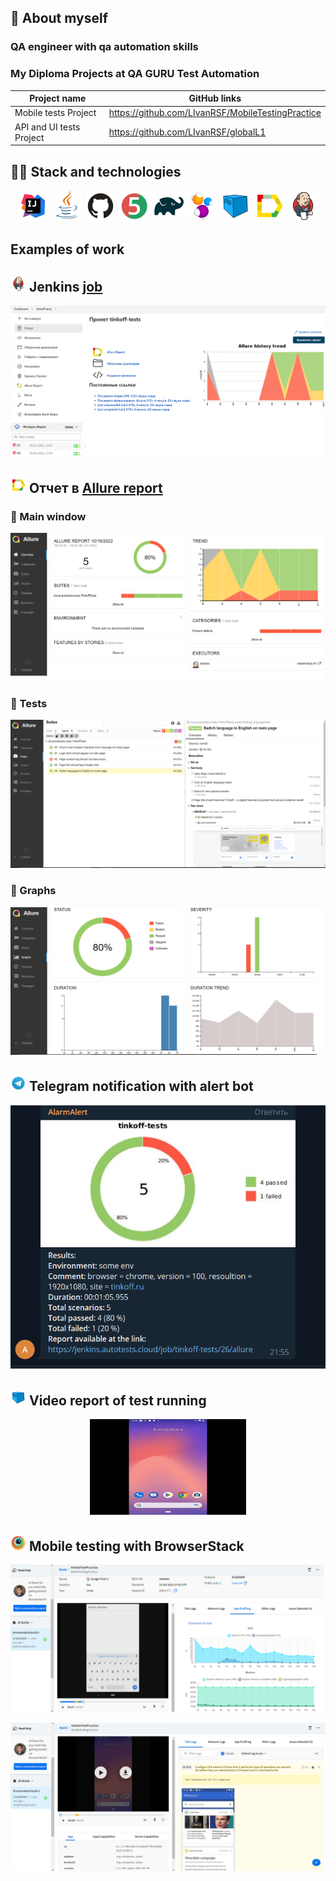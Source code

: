 ## :scroll: About myself

### QA engineer with qa automation skills

### My Diploma Projects at QA GURU Test Automation

| Project name             | GitHub links                                      |
|--------------------------|---------------------------------------------------|
| Mobile tests Project     | https://github.com/LIvanRSF/MobileTestingPractice |
| API and UI tests Project | https://github.com/LIvanRSF/globalL1              |

## :technologist: Stack and technologies

<p align="center">
<a href="https://www.jetbrains.com/idea/"><img src="images/logo/Idea.svg" width="50" height="50"  alt="IDEA"/></a>
<a href="https://www.java.com/"><img src="images/logo/Java.svg" width="50" height="50"  alt="Java"/></a>
<a href="https://github.com/"><img src="images/logo/GitHub.svg" width="50" height="50"  alt="Github"/></a>
<a href="https://junit.org/junit5/"><img src="images/logo/Junit5.svg" width="50" height="50"  alt="JUnit 5"/></a>
<a href="https://gradle.org/"><img src="images/logo/Gradle.svg" width="50" height="50"  alt="Gradle"/></a>
<a href="https://selenide.org/"><img src="images/logo/Selenide.svg" width="50" height="50"  alt="Selenide"/></a>
<a href="https://aerokube.com/selenoid/"><img src="images/logo/Selenoid.svg" width="50" height="50"  alt="Selenoid"/></a>
<a href="https://github.com/allure-framework/allure2"><img src="images/logo/Allure.svg" width="50" height="50"  alt="Allure"/></a>
<a href="https://www.jenkins.io/"><img src="images/logo/Jenkins.svg" width="50" height="50"  alt="Jenkins"/></a>
</p>

## Examples of work

## <img src="images/logo/Jenkins.svg" width="25" height="25"  alt="Jenkins"/></a> Jenkins <a target="_blank" href="https://jenkins.autotests.cloud/job/tinkoff-tests/"> job </a>

<p align="center">
<a href="https://jenkins.autotests.cloud/job/tinkoff-tests/"><img src="images/screenshots/Jenkins.png" alt="Jenkins"/></a>
</p>







## <img src="images/logo/Allure.svg" width="25" height="25"  alt="Allure"/></a> Отчет в <a target="_blank" href="https://jenkins.autotests.cloud/job/tinkoff-tests/11/allure/">Allure report</a>

### :lady_beetle: Main window

<p align="center">
<img title="Allure Overview Dashboard" src="images/screenshots/AllureMain.png">
</p>

### :cherries: Tests

<p align="center">
<img title="Allure Tests" src="images/screenshots/AllureTests.png">
</p>

### :cut_of_meat: Graphs

<p align="center">
<img title="Allure Graphics" src="images/screenshots/AllureGraphs.png">
</p>

## <img src="images/logo/Telegram.svg" width="25" height="25"  alt="Allure"/></a> Telegram notification with alert bot

<p align="center">
<img title="Allure Overview Dashboard" src="images/screenshots/Telegramm.png" >
</p>

## <img src="images/logo/Selenoid.svg" width="25" height="25"  alt="Allure"/></a> Video report of test running

<p align="center">
<img title="Selenoid Video" src="images/gif/BrowserStackVideoTest.gif" width="250" height="153"  alt="video"> 
</p>

## <img src="images/logo/Browserstack.png" width="25" height="25"  alt="Allure"/></a> Mobile testing with BrowserStack

<p align="center">
<img title="BrowserStack graphs" src="images/screenshots/BrowserStackWikiGraphs.png" >
</p>

<p align="center">
<img title="BrowserStack main" src="images/screenshots/BrowserStackWiki.png" >
</p>